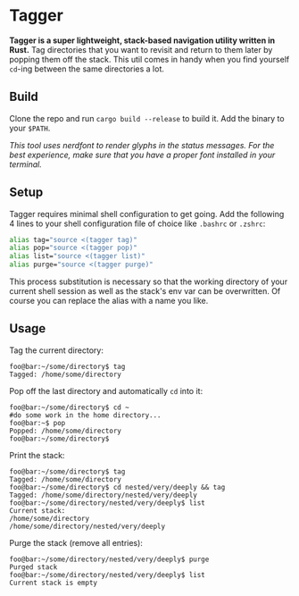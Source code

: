 # Tagger

**Tagger is a super lightweight, stack-based navigation utility written in Rust.** Tag directories that you want to revisit and return to them later by popping them off the stack. This util comes in handy when you find yourself `cd`-ing between the same directories a lot. 

## Build
Clone the repo and run `cargo build --release` to build it. Add the binary to your `$PATH`.

*This tool uses nerdfont to render glyphs in the status messages. For the best experience, make sure that you have a proper font installed in your terminal.*

## Setup
Tagger requires minimal shell configuration to get going. Add the following 4 lines to your shell configuration file of choice like `.bashrc` or `.zshrc`:

```bash
alias tag="source <(tagger tag)"
alias pop="source <(tagger pop)"
alias list="source <(tagger list)"
alias purge="source <(tagger purge)"
```
This process substitution is necessary so that the working directory of your current shell session as well as the stack's env var can be overwritten. Of course you can replace the alias with a name you like.

## Usage

Tag the current directory:
```console
foo@bar:~/some/directory$ tag
Tagged: /home/some/directory
```

Pop off the last directory and automatically `cd` into it:
```console
foo@bar:~/some/directory$ cd ~
#do some work in the home directory...
foo@bar:~$ pop
Popped: /home/some/directory
foo@bar:~/some/directory$
```

Print the stack:
```console
foo@bar:~/some/directory$ tag
Tagged: /home/some/directory
foo@bar:~/some/directory$ cd nested/very/deeply && tag
Tagged: /home/some/directory/nested/very/deeply
foo@bar:~/some/directory/nested/very/deeply$ list
Current stack: 
/home/some/directory
/home/some/directory/nested/very/deeply
```
Purge the stack (remove all entries): 
```console
foo@bar:~/some/directory/nested/very/deeply$ purge
Purged stack
foo@bar:~/some/directory/nested/very/deeply$ list
Current stack is empty
```
